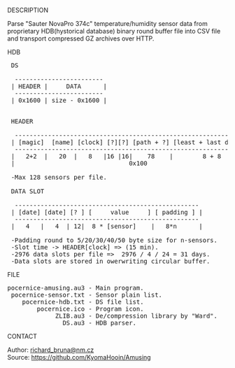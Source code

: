
DESCRIPTION

Parse "Sauter NovaPro 374c" temperature/humidity sensor data from proprietary HDB(hystorical database) binary round buffer file into CSV file and transport compressed GZ archives over HTTP.

HDB

<pre>
 DS

  ------------------------
 | HEADER |     DATA      |
  ------------------------
 | 0x1600 | size - 0x1600 |


 HEADER

  -------------------------------------------------------------------------------
 | [magic]  [name] [clock] [?][?] [path + ?] [least + last date] [? ]  [sensor]  |
  -------------------------------------------------------------------------------
 |   2+2  |   20  |   8   |16 |16|    78    |        8 + 8     | 98  |  42 * 128 |
 |                               0x100                               |           |

 -Max 128 sensors per file.

 DATA SLOT

  --------------------------------------------------
 | [date] [date] [? ] [     value     ] [ padding ] |
  --------------------------------------------------
 |   4   |   4  | 12|  8 * [sensor]    |   8*n      |

 -Padding round to 5/20/30/40/50 byte size for n-sensors.
 -Slot time -> HEADER[clock] => (15 min).
 -2976 data slots per file =>  2976 / 4 / 24 = 31 days.
 -Data slots are stored in owerwriting circular buffer.
</pre>

FILE

<pre>
pocernice-amusing.au3 - Main program.
 pocernice-sensor.txt - Sensor plain list.
    pocernice-hdb.txt - DS file list.
        pocernice.ico - Program icon.
             ZLIB.au3 - De/compression library by "Ward".
               DS.au3 - HDB parser.
</pre>

CONTACT

Author: richard_bruna@nm.cz<br>
Source: https://github.com/KyomaHooin/Amusing
